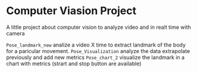 # Computer Viasion Project
A little project about computer vision to analyze video and in realt time with camera

`Pose_landmark_new` analize a video X time to extract landmark of the body for a paricular movement.
`Pose_Visualization` analyze the data extrapolate previously and add new metrics
`Pose_chart_2` visualize the landmark in a chart with metrics (strart and stop button are available)



